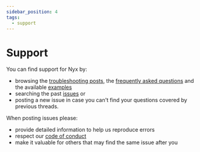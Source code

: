 ```yaml
---
sidebar_position: 4
tags:
  - support
---
```


# Support

You can find support for Nyx by:

* browsing the [troubleshooting posts](../troubleshooting/index.md), the [frequently asked questions](../faq/index.md) and the available [examples](../examples/index.md)
* searching the past [issues](https://mooltiverse.github.io/nyx/issues) or
* posting a new issue in case you can't find your questions covered by previous threads.

When posting issues please:

* provide detailed information to help us reproduce errors
* respect our [code of conduct](https://mooltiverse.github.io/nyx/blob/main/CODE_OF_CONDUCT.md)
* make it valuable for others that may find the same issue after you
